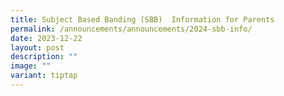 ```yaml
---
title: Subject Based Banding (SBB)  Information for Parents
permalink: /announcements/announcements/2024-sbb-info/
date: 2023-12-22
layout: post
description: ""
image: ""
variant: tiptap
---
```

